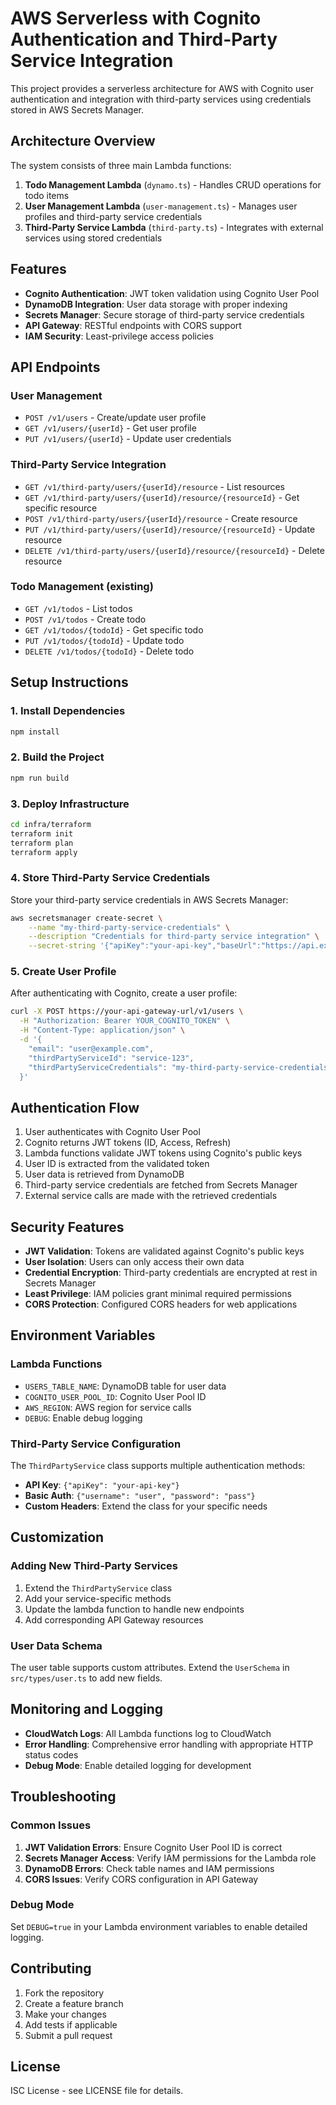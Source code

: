# AWS Serverless with Cognito Authentication and Third-Party Service Integration

This project provides a serverless architecture for AWS with Cognito user authentication and integration with third-party services using credentials stored in AWS Secrets Manager.

## Architecture Overview

The system consists of three main Lambda functions:

1. **Todo Management Lambda** (`dynamo.ts`) - Handles CRUD operations for todo items
2. **User Management Lambda** (`user-management.ts`) - Manages user profiles and third-party service credentials
3. **Third-Party Service Lambda** (`third-party.ts`) - Integrates with external services using stored credentials

## Features

- **Cognito Authentication**: JWT token validation using Cognito User Pool
- **DynamoDB Integration**: User data storage with proper indexing
- **Secrets Manager**: Secure storage of third-party service credentials
- **API Gateway**: RESTful endpoints with CORS support
- **IAM Security**: Least-privilege access policies

## API Endpoints

### User Management

- `POST /v1/users` - Create/update user profile
- `GET /v1/users/{userId}` - Get user profile
- `PUT /v1/users/{userId}` - Update user credentials

### Third-Party Service Integration

- `GET /v1/third-party/users/{userId}/resource` - List resources
- `GET /v1/third-party/users/{userId}/resource/{resourceId}` - Get specific resource
- `POST /v1/third-party/users/{userId}/resource` - Create resource
- `PUT /v1/third-party/users/{userId}/resource/{resourceId}` - Update resource
- `DELETE /v1/third-party/users/{userId}/resource/{resourceId}` - Delete resource

### Todo Management (existing)

- `GET /v1/todos` - List todos
- `POST /v1/todos` - Create todo
- `GET /v1/todos/{todoId}` - Get specific todo
- `PUT /v1/todos/{todoId}` - Update todo
- `DELETE /v1/todos/{todoId}` - Delete todo

## Setup Instructions

### 1. Install Dependencies

```bash
npm install
```

### 2. Build the Project

```bash
npm run build
```

### 3. Deploy Infrastructure

```bash
cd infra/terraform
terraform init
terraform plan
terraform apply
```

### 4. Store Third-Party Service Credentials

Store your third-party service credentials in AWS Secrets Manager:

```bash
aws secretsmanager create-secret \
    --name "my-third-party-service-credentials" \
    --description "Credentials for third-party service integration" \
    --secret-string '{"apiKey":"your-api-key","baseUrl":"https://api.example.com"}'
```

### 5. Create User Profile

After authenticating with Cognito, create a user profile:

```bash
curl -X POST https://your-api-gateway-url/v1/users \
  -H "Authorization: Bearer YOUR_COGNITO_TOKEN" \
  -H "Content-Type: application/json" \
  -d '{
    "email": "user@example.com",
    "thirdPartyServiceId": "service-123",
    "thirdPartyServiceCredentials": "my-third-party-service-credentials"
  }'
```

## Authentication Flow

1. User authenticates with Cognito User Pool
2. Cognito returns JWT tokens (ID, Access, Refresh)
3. Lambda functions validate JWT tokens using Cognito's public keys
4. User ID is extracted from the validated token
5. User data is retrieved from DynamoDB
6. Third-party service credentials are fetched from Secrets Manager
7. External service calls are made with the retrieved credentials

## Security Features

- **JWT Validation**: Tokens are validated against Cognito's public keys
- **User Isolation**: Users can only access their own data
- **Credential Encryption**: Third-party credentials are encrypted at rest in Secrets Manager
- **Least Privilege**: IAM policies grant minimal required permissions
- **CORS Protection**: Configured CORS headers for web applications

## Environment Variables

### Lambda Functions

- `USERS_TABLE_NAME`: DynamoDB table for user data
- `COGNITO_USER_POOL_ID`: Cognito User Pool ID
- `AWS_REGION`: AWS region for service calls
- `DEBUG`: Enable debug logging

### Third-Party Service Configuration

The `ThirdPartyService` class supports multiple authentication methods:

- **API Key**: `{"apiKey": "your-api-key"}`
- **Basic Auth**: `{"username": "user", "password": "pass"}`
- **Custom Headers**: Extend the class for your specific needs

## Customization

### Adding New Third-Party Services

1. Extend the `ThirdPartyService` class
2. Add your service-specific methods
3. Update the lambda function to handle new endpoints
4. Add corresponding API Gateway resources

### User Data Schema

The user table supports custom attributes. Extend the `UserSchema` in `src/types/user.ts` to add new fields.

## Monitoring and Logging

- **CloudWatch Logs**: All Lambda functions log to CloudWatch
- **Error Handling**: Comprehensive error handling with appropriate HTTP status codes
- **Debug Mode**: Enable detailed logging for development

## Troubleshooting

### Common Issues

1. **JWT Validation Errors**: Ensure Cognito User Pool ID is correct
2. **Secrets Manager Access**: Verify IAM permissions for the Lambda role
3. **DynamoDB Errors**: Check table names and IAM permissions
4. **CORS Issues**: Verify CORS configuration in API Gateway

### Debug Mode

Set `DEBUG=true` in your Lambda environment variables to enable detailed logging.

## Contributing

1. Fork the repository
2. Create a feature branch
3. Make your changes
4. Add tests if applicable
5. Submit a pull request

## License

ISC License - see LICENSE file for details.
